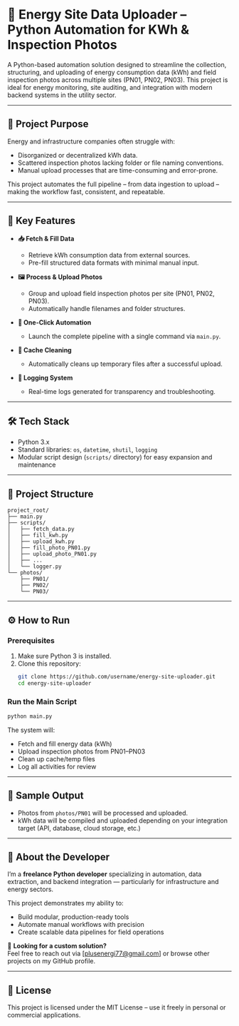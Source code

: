 
# 🔌 Energy Site Data Uploader – Python Automation for KWh & Inspection Photos

A Python-based automation solution designed to streamline the collection, structuring, and uploading of energy consumption data (kWh) and field inspection photos across multiple sites (PN01, PN02, PN03). This project is ideal for energy monitoring, site auditing, and integration with modern backend systems in the utility sector.

---

## 🎯 Project Purpose

Energy and infrastructure companies often struggle with:
- Disorganized or decentralized kWh data.
- Scattered inspection photos lacking folder or file naming conventions.
- Manual upload processes that are time-consuming and error-prone.

This project automates the full pipeline – from data ingestion to upload – making the workflow fast, consistent, and repeatable.

---

## 🚀 Key Features

- **📥 Fetch & Fill Data**
  - Retrieve kWh consumption data from external sources.
  - Pre-fill structured data formats with minimal manual input.

- **🖼️ Process & Upload Photos**
  - Group and upload field inspection photos per site (PN01, PN02, PN03).
  - Automatically handle filenames and folder structures.

- **🔁 One-Click Automation**
  - Launch the complete pipeline with a single command via `main.py`.

- **🧼 Cache Cleaning**
  - Automatically cleans up temporary files after a successful upload.

- **📝 Logging System**
  - Real-time logs generated for transparency and troubleshooting.

---

## 🛠️ Tech Stack

- Python 3.x
- Standard libraries: `os`, `datetime`, `shutil`, `logging`
- Modular script design (`scripts/` directory) for easy expansion and maintenance

---

## 🧩 Project Structure

```
project_root/
├── main.py
├── scripts/
│   ├── fetch_data.py
│   ├── fill_kwh.py
│   ├── upload_kwh.py
│   ├── fill_photo_PN01.py
│   ├── upload_photo_PN01.py
│   ├── ...
│   └── logger.py
└── photos/
    ├── PN01/
    ├── PN02/
    └── PN03/
```

---

## ⚙️ How to Run

### Prerequisites
1. Make sure Python 3 is installed.
2. Clone this repository:
   ```bash
   git clone https://github.com/username/energy-site-uploader.git
   cd energy-site-uploader
   ```

### Run the Main Script
```bash
python main.py
```

The system will:
- Fetch and fill energy data (kWh)
- Upload inspection photos from PN01–PN03
- Clean up cache/temp files
- Log all activities for review

---

## 📸 Sample Output

- Photos from `photos/PN01` will be processed and uploaded.
- kWh data will be compiled and uploaded depending on your integration target (API, database, cloud storage, etc.)

---

## 💼 About the Developer

I’m a **freelance Python developer** specializing in automation, data extraction, and backend integration — particularly for infrastructure and energy sectors.

This project demonstrates my ability to:
- Build modular, production-ready tools
- Automate manual workflows with precision
- Create scalable data pipelines for field operations

🔗 **Looking for a custom solution?**  
Feel free to reach out via [plusenergi77@gmail.com] or browse other projects on my GitHub profile.

---

## 📄 License

This project is licensed under the MIT License – use it freely in personal or commercial applications.
